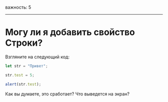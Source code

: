 важность: 5

---

# Могу ли я добавить свойство Строки?


Взгляните на следующий код:

```js
let str = "Привет";

str.test = 5;

alert(str.test);
```

Как вы думаете, это сработает? Что выведется на экран?
